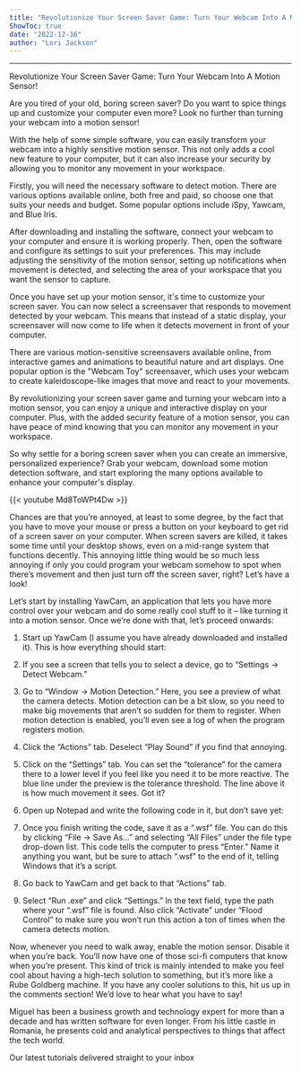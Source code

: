 ```yaml
---
title: "Revolutionize Your Screen Saver Game: Turn Your Webcam Into A Motion Sensor!"
ShowToc: true 
date: "2022-12-16"
author: "Lori Jackson"
---
```

*****
Revolutionize Your Screen Saver Game: Turn Your Webcam Into A Motion Sensor!

Are you tired of your old, boring screen saver? Do you want to spice things up and customize your computer even more? Look no further than turning your webcam into a motion sensor!

With the help of some simple software, you can easily transform your webcam into a highly sensitive motion sensor. This not only adds a cool new feature to your computer, but it can also increase your security by allowing you to monitor any movement in your workspace.

Firstly, you will need the necessary software to detect motion. There are various options available online, both free and paid, so choose one that suits your needs and budget. Some popular options include iSpy, Yawcam, and Blue Iris.

After downloading and installing the software, connect your webcam to your computer and ensure it is working properly. Then, open the software and configure its settings to suit your preferences. This may include adjusting the sensitivity of the motion sensor, setting up notifications when movement is detected, and selecting the area of your workspace that you want the sensor to capture.

Once you have set up your motion sensor, it's time to customize your screen saver. You can now select a screensaver that responds to movement detected by your webcam. This means that instead of a static display, your screensaver will now come to life when it detects movement in front of your computer.

There are various motion-sensitive screensavers available online, from interactive games and animations to beautiful nature and art displays. One popular option is the "Webcam Toy" screensaver, which uses your webcam to create kaleidoscope-like images that move and react to your movements.

By revolutionizing your screen saver game and turning your webcam into a motion sensor, you can enjoy a unique and interactive display on your computer. Plus, with the added security feature of a motion sensor, you can have peace of mind knowing that you can monitor any movement in your workspace.

So why settle for a boring screen saver when you can create an immersive, personalized experience? Grab your webcam, download some motion detection software, and start exploring the many options available to enhance your computer's display.

{{< youtube Md8ToWPt4Dw >}} 



Chances are that you’re annoyed, at least to some degree, by the fact that you have to move your mouse or press a button on your keyboard to get rid of a screen saver on your computer. When screen savers are killed, it takes some time until your desktop shows, even on a mid-range system that functions decently. This annoying little thing would be so much less annoying if only you could program your webcam somehow to spot when there’s movement and then just turn off the screen saver, right? Let’s have a look!

Let’s start by installing YawCam, an application that lets you have more control over your webcam and do some really cool stuff to it – like turning it into a motion sensor. Once we’re done with that, let’s proceed onwards:
 
1. Start up YawCam (I assume you have already downloaded and installed it). This is how everything should start:
 

 
2. If you see a screen that tells you to select a device, go to “Settings -> Detect Webcam.”
 
3. Go to “Window -> Motion Detection.” Here, you see a preview of what the camera detects. Motion detection can be a bit slow, so you need to make big movements that aren’t so sudden for them to register. When motion detection is enabled, you’ll even see a log of when the program registers motion.
 
4. Click the “Actions” tab. Deselect “Play Sound” if you find that annoying.
 
5. Click on the “Settings” tab. You can set the “tolerance” for the camera there to a lower level if you feel like you need it to be more reactive. The blue line under the preview is the tolerance threshold. The line above it is how much movement it sees. Got it?
 
6. Open up Notepad and write the following code in it, but don’t save yet:
 
7. Once you finish writing the code, save it as a “.wsf” file. You can do this by clicking “File -> Save As…” and selecting “All Files” under the file type drop-down list. This code tells the computer to press “Enter.” Name it anything you want, but be sure to attach “.wsf” to the end of it, telling Windows that it’s a script.
 
8. Go back to YawCam and get back to that “Actions” tab.
 
9. Select “Run .exe” and click “Settings.” In the text field, type the path where your “.wsf” file is found. Also click “Activate” under “Flood Control” to make sure you won’t run this action a ton of times when the camera detects motion.
 
Now, whenever you need to walk away, enable the motion sensor. Disable it when you’re back. You’ll now have one of those sci-fi computers that know when you’re present. This kind of trick is mainly intended to make you feel cool about having a high-tech solution to something, but it’s more like a Rube Goldberg machine. If you have any cooler solutions to this, hit us up in the comments section! We’d love to hear what you have to say!
 
Miguel has been a business growth and technology expert for more than a decade and has written software for even longer. From his little castle in Romania, he presents cold and analytical perspectives to things that affect the tech world.
 
Our latest tutorials delivered straight to your inbox




